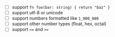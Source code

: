- [ ] support `fn foo(bar: string) { return "baz" }`
- [ ] support utf-8 or unicode
- [ ] support numbers formatted like `1_000_000`
- [ ] support other number types (float, hex, octal)
- [ ] support `<=` and `>=`